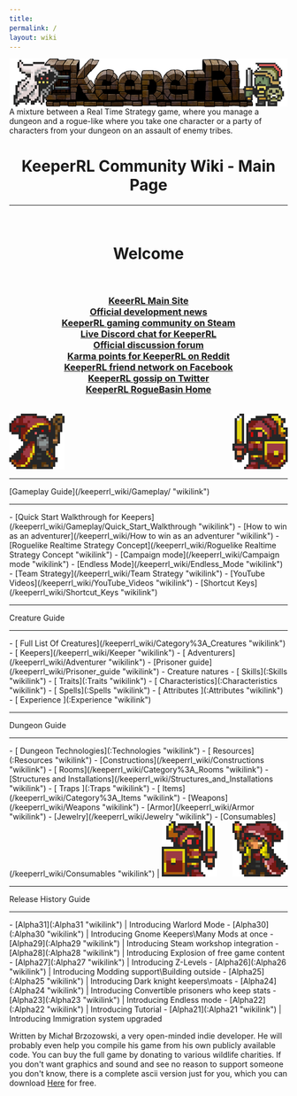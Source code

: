 ```yaml
---
title:
permalink: /
layout: wiki
---
```

<img align="center" src="logo-big.png">
A mixture between a Real Time Strategy game, where you manage a dungeon and a rogue-like where you take one character or a party of characters from your dungeon on an assault of enemy tribes.
<h1 align="center">KeeperRL Community Wiki - Main Page</h1>
<hr>
<br/>
<h1 align="center">Welcome</h1>
<br/>
<h3 align="center">
<a href="http://keeperrl.com/" class="uri">KeeerRL Main Site</a><br/>
<a href="https://keeperrl.com/category/News/" class="uri">Official development news</a><br/>
<a href="http://steamcommunity.com/app/329970" class="uri">KeeperRL gaming community on Steam</a><br/>
<a href="https://discord.gg/XZfCCs5" class="uri">Live Discord chat for KeeperRL</a><br/>
<a href="http://keeperrl.com/Forum" class="uri">Official discussion forum</a><br/>
<a href="https://www.reddit.com/r/Keeperrl" class="uri">Karma points for KeeperRL on Reddit</a><br/>
<a href="https://www.facebook.com/keeperrl" class="uri">KeeperRL friend network on Facebook</a><br/>
<a href="https://twitter.com/keeperRL" class="uri">KeeperRL gossip on Twitter</a><br/>
<a href="http://www.roguebasin.com/index.php?title=KeeperRL" class="uri">KeeperRL RogueBasin Home</a>
</h3>

<br/>
<img src="Keeper_east.png" title="fig:\Keeper_east.png" alt="Keeper_east.png" width="100" />
<img src="Keeper_knight_female_west.png" title="fig:\Keeper_knight_female_west.png" align="right" alt="Keeper_knight_female_west.png" width="100" />
<br/>

<hr>
[Gameplay Guide](/keeperrl_wiki/Gameplay/ "wikilink")                                 
<hr>
-   [Quick Start Walkthrough for Keepers](/keeperrl_wiki/Gameplay/Quick_Start_Walkthrough "wikilink")
-   [How to win as an adventurer](/keeperrl_wiki/How to win as an adventurer "wikilink")
-   [Roguelike Realtime Strategy Concept](/keeperrl_wiki/Roguelike Realtime Strategy Concept "wikilink")
-   [Campaign mode](/keeperrl_wiki/Campaign mode "wikilink")
-   [Endless Mode](/keeperrl_wiki/Endless_Mode "wikilink") 
-   [Team Strategy](/keeperrl_wiki/Team Strategy "wikilink")
-   [YouTube Videos](/keeperrl_wiki/YouTube_Videos "wikilink")
-   [Shortcut Keys](/keeperrl_wiki/Shortcut_Keys "wikilink")

<hr>
Creature Guide
<hr>
-   [ Full List Of Creatures](/keeperrl_wiki/Category%3A_Creatures "wikilink")               
-   [ Keepers](/keeperrl_wiki/Keeper "wikilink")                                          
-   [ Adventurers](/keeperrl_wiki/Adventurer "wikilink")                                  
-   [Prisoner guide](/keeperrl_wiki/Prisoner_guide "wikilink")                                
-   Creature natures                                                           
    -   [ Skills](:Skills "wikilink")                                          
    -   [ Traits](:Traits "wikilink")                                          
    -   [ Characteristics](:Characteristics "wikilink")                        
    -   [ Spells](:Spells "wikilink")                                          
    -   [ Attributes ](:Attributes "wikilink")                                 
    -   [ Experience ](:Experience "wikilink")

<hr>
Dungeon Guide
<hr>
-   [ Dungeon Technologies](:Technologies "wikilink")                                               
-   [ Resources](:Resources "wikilink")                                                              
-   [Constructions](/keeperrl_wiki/Constructions "wikilink")                                                        
   -   [ Rooms](/keeperrl_wiki/Category%3A_Rooms "wikilink")                                                       
        -   [Structures and Installations](/keeperrl_wiki/Structures_and_Installations "wikilink")                      
       -   [ Traps ](:Traps "wikilink")                                                                 
   -   [ Items](/keeperrl_wiki/Category%3A_Items "wikilink")                                                           
       -   [Weapons](/keeperrl_wiki/Weapons "wikilink")                                                                
       -   [Armor](/keeperrl_wiki/Armor "wikilink")                                                                    
       -   [Jewelry](/keeperrl_wiki/Jewelry "wikilink")                                                                
       -   [Consumables](/keeperrl_wiki/Consumables "wikilink")                                                        |

<img src="Keeper_knight_east.png" title="fig:\Keeper knight" alt="Keeper_knight_east.png" width="100" />
<img src="Keeper_female_west.png" title="fig:\Keeper female" align="right" alt="Keeper_female_west.png" width="100" />

<hr>
Release History Guide
<hr>
-   [Alpha31](:Alpha31 "wikilink") | Introducing Warlord Mode
-   [Alpha30](:Alpha30 "wikilink") | Introducing Gnome Keepers\Many Mods at once
-   [Alpha29](:Alpha29 "wikilink") | Introducing Steam workshop integration
-   [Alpha28](:Alpha28 "wikilink") | Introducing Explosion of free game content
-   [Alpha27](:Alpha27 "wikilink") | Introducing  Z-Levels
-   [Alpha26](:Alpha26 "wikilink") | Introducing  Modding support\Building outside
-   [Alpha25](:Alpha25 "wikilink") | Introducing  Dark knight keepers\moats
-   [Alpha24](:Alpha24 "wikilink") | Introducing  Convertible prisoners who keep stats
-   [Alpha23](:Alpha23 "wikilink") | Introducing  Endless mode
-   [Alpha22](:Alpha22 "wikilink") | Introducing  Tutorial
-   [Alpha21](:Alpha21 "wikilink") | Introducing  Immigration system upgraded


Written by Michał Brzozowski, a very open-minded indie developer. He will probably even help you compile his game from his own publicly available code. You can buy the full game by donating to various wildlife charities. If you don't want graphics and sound and see no reason to support someone you don't know, there is a complete ascii version just for you, which you can download <a href="https://keeperrl.com/download/" class="uri">Here</a> for free.
